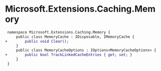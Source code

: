 # Microsoft.Extensions.Caching.Memory

``` diff
 namespace Microsoft.Extensions.Caching.Memory {
     public class MemoryCache : IDisposable, IMemoryCache {
+        public void Clear();
     }
     public class MemoryCacheOptions : IOptions<MemoryCacheOptions> {
+        public bool TrackLinkedCacheEntries { get; set; }
     }
 }
```

